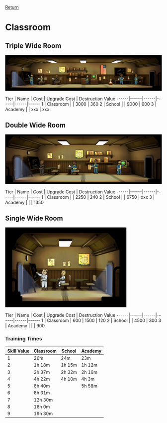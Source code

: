 [Return](../README.md)

Classroom
===========

## Triple Wide Room

![Classroom](t1images/tripleclassroom.jpg)

Tier | Name | Cost | Upgrade Cost | Destruction Value
------|------|------|------|------|------
1 | Classroom | | 3000 | 360
2 | School | | 9000 | 600
3 | Academy | | xxx | xxx

## Double Wide Room

![Classroom](t1images/doubleclassroom.jpg)

Tier | Name | Cost | Upgrade Cost | Destruction Value
------|------|------|------|------|------
1 | Classroom | | 2250 | 240
2 | School | | 6750 | xxx
3 | Academy | | | 1350

## Single Wide Room

![Classroom](t1images/singleclassroom.jpg)

Tier | Name | Cost | Upgrade Cost | Destruction Value
------|------|------|------|------|------
1 | Classroom | 600 | 1500 | 120
2 | School | | 4500 | 300
3 | Academy | | | 900

### Training Times

Skill Value | Classroom | School | Academy
------|------|------|------
1 | 26m | 24m | 23m
2 | 1h 18m | 1h 15m | 1h 12m
3 | 2h 37m | 2h 32m | 2h 16m
4 | 4h 22m | 4h 10m | 4h 3m
5 | 6h 40m | | 5h 58m
6 | 8h 31m | |
7 | 12h 30m | |
8 | 16h 0m | |
9 | 19h 30m | |
